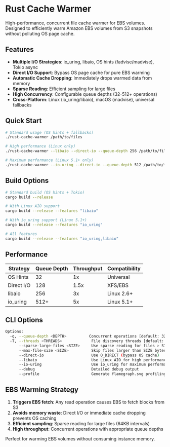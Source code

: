 # Rust Cache Warmer

High-performance, concurrent file cache warmer for EBS volumes. Designed to efficiently warm Amazon EBS volumes from S3 snapshots without polluting OS page cache.

## Features

- **Multiple I/O Strategies**: io_uring, libaio, OS hints (fadvise/madvise), Tokio async
- **Direct I/O Support**: Bypass OS page cache for pure EBS warming 
- **Automatic Cache Dropping**: Immediately drops warmed data from memory
- **Sparse Reading**: Efficient sampling for large files
- **High Concurrency**: Configurable queue depths (32-512+ operations)
- **Cross-Platform**: Linux (io_uring/libaio), macOS (madvise), universal fallbacks

## Quick Start

```bash
# Standard usage (OS hints + fallbacks)
./rust-cache-warmer /path/to/files

# High performance (Linux only)
./rust-cache-warmer --libaio --direct-io --queue-depth 256 /path/to/files

# Maximum performance (Linux 5.1+ only)  
./rust-cache-warmer --io-uring --direct-io --queue-depth 512 /path/to/files
```

## Build Options

```bash
# Standard build (OS hints + Tokio)
cargo build --release

# With Linux AIO support
cargo build --release --features "libaio"

# With io_uring support (Linux 5.1+)
cargo build --release --features "io_uring"

# All features
cargo build --release --features "io_uring,libaio"
```

## Performance

| Strategy | Queue Depth | Throughput | Compatibility |
|----------|-------------|------------|---------------|
| OS Hints | 32 | 1x | Universal |
| Direct I/O | 128 | 1.5x | XFS/EBS |
| libaio | 256 | 3x | Linux 2.6+ |
| io_uring | 512+ | 5x | Linux 5.1+ |

## CLI Options

```bash
Options:
  -q, --queue-depth <DEPTH>          Concurrent operations [default: 32]
  -T, --threads <THREADS>             File discovery threads [default: CPU cores]
      --sparse-large-files <SIZE>     Use sparse reading for files > SIZE bytes
      --max-file-size <SIZE>          Skip files larger than SIZE bytes
      --direct-io                     Use O_DIRECT (bypass OS cache)
      --libaio                        Use Linux AIO for high performance
      --io-uring                      Use io_uring for maximum performance
      --debug                         Detailed debug output
      --profile                       Generate flamegraph.svg profiling
```

## EBS Warming Strategy

1. **Triggers EBS fetch**: Any read operation causes EBS to fetch blocks from S3
2. **Avoids memory waste**: Direct I/O or immediate cache dropping prevents OS caching
3. **Efficient sampling**: Sparse reading for large files (64KB intervals)  
4. **High throughput**: Concurrent operations with appropriate queue depths

Perfect for warming EBS volumes without consuming instance memory. 